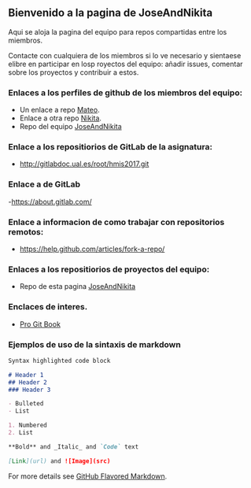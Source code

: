 ﻿## Bienvenido a la pagina de JoseAndNikita

Aqui se aloja la pagina del equipo para repos compartidas entre los miembros.

Contacte con cualquiera de los miembros si lo ve necesario y sientaese elibre en participar en losp royectos del equipo: añadir issues, comentar sobre los proyectos y contribuir a estos.

### Enlaces a los perfiles de github de los miembros del equipo:

- Un enlace a repo [Mateo](https://github.com/jmmateo14).
- Enlace a otra repo [Nikita](https://github.com/panteleevnikita).
- Repo del equipo [JoseAndNikita](https://github.com/JoseAndNikita)

### Enlace a los repositiorios de GitLab de la asignatura:
- http://gitlabdoc.ual.es/root/hmis2017.git

### Enlace a de GitLab
-https://about.gitlab.com/

### Enlace a informacion de como trabajar con repositorios remotos:
- https://help.github.com/articles/fork-a-repo/

### Enlaces a los repositiorios de proyectos del equipo:

- Repo de esta pagina [JoseAndNikita](https://github.com/JoseAndNikita/hmis2017)

### Enclaces de interes. 

- [Pro Git Book](httsp://git-scm.com/book/es/)

### Ejemplos de uso de la sintaxis de markdown

```markdown
Syntax highlighted code block

# Header 1
## Header 2
### Header 3

- Bulleted
- List

1. Numbered
2. List

**Bold** and _Italic_ and `Code` text

[Link](url) and ![Image](src)
```

For more details see [GitHub Flavored Markdown](https://guides.github.com/features/mastering-markdown/).
